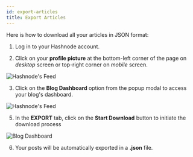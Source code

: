 ```yaml
---
id: export-articles
title: Export Articles
---
```



Here is how to download all your articles in JSON format:

1. Log in to your Hashnode account.

2. Click on your **profile picture** at the bottom-left corner of the page on *desktop* screen or top-right corner on *mobile* screen.

![Hashnode's Feed](https://cdn.hashnode.com/res/hashnode/image/upload/v1600711465204/4Mb1R5qj8.png?auto=compress)

3. Click on the **Blog Dashboard** option from the popup modal to access your blog's dashboard.

![Hashnode's Feed](https://cdn.hashnode.com/res/hashnode/image/upload/v1601380906521/1QhsZ20tP.png?auto=compress)

5. In the **EXPORT** tab, click on the **Start Download** button to initiate the download process

![Blog Dashboard](https://cdn.hashnode.com/res/hashnode/image/upload/v1610541029239/RWEUasWJH.png)

6. Your posts will be automatically exported in a **.json** file.

